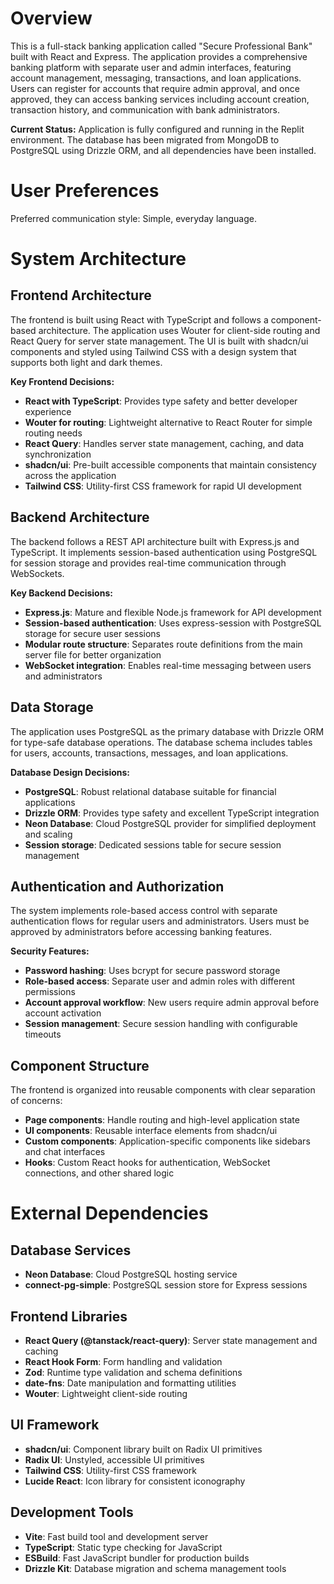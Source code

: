 # Overview

This is a full-stack banking application called "Secure Professional Bank" built with React and Express. The application provides a comprehensive banking platform with separate user and admin interfaces, featuring account management, messaging, transactions, and loan applications. Users can register for accounts that require admin approval, and once approved, they can access banking services including account creation, transaction history, and communication with bank administrators.

**Current Status:** Application is fully configured and running in the Replit environment. The database has been migrated from MongoDB to PostgreSQL using Drizzle ORM, and all dependencies have been installed.

# User Preferences

Preferred communication style: Simple, everyday language.

# System Architecture

## Frontend Architecture
The frontend is built using React with TypeScript and follows a component-based architecture. The application uses Wouter for client-side routing and React Query for server state management. The UI is built with shadcn/ui components and styled using Tailwind CSS with a design system that supports both light and dark themes.

**Key Frontend Decisions:**
- **React with TypeScript**: Provides type safety and better developer experience
- **Wouter for routing**: Lightweight alternative to React Router for simple routing needs
- **React Query**: Handles server state management, caching, and data synchronization
- **shadcn/ui**: Pre-built accessible components that maintain consistency across the application
- **Tailwind CSS**: Utility-first CSS framework for rapid UI development

## Backend Architecture
The backend follows a REST API architecture built with Express.js and TypeScript. It implements session-based authentication using PostgreSQL for session storage and provides real-time communication through WebSockets.

**Key Backend Decisions:**
- **Express.js**: Mature and flexible Node.js framework for API development
- **Session-based authentication**: Uses express-session with PostgreSQL storage for secure user sessions
- **Modular route structure**: Separates route definitions from the main server file for better organization
- **WebSocket integration**: Enables real-time messaging between users and administrators

## Data Storage
The application uses PostgreSQL as the primary database with Drizzle ORM for type-safe database operations. The database schema includes tables for users, accounts, transactions, messages, and loan applications.

**Database Design Decisions:**
- **PostgreSQL**: Robust relational database suitable for financial applications
- **Drizzle ORM**: Provides type safety and excellent TypeScript integration
- **Neon Database**: Cloud PostgreSQL provider for simplified deployment and scaling
- **Session storage**: Dedicated sessions table for secure session management

## Authentication and Authorization
The system implements role-based access control with separate authentication flows for regular users and administrators. Users must be approved by administrators before accessing banking features.

**Security Features:**
- **Password hashing**: Uses bcrypt for secure password storage
- **Role-based access**: Separate user and admin roles with different permissions
- **Account approval workflow**: New users require admin approval before account activation
- **Session management**: Secure session handling with configurable timeouts

## Component Structure
The frontend is organized into reusable components with clear separation of concerns:
- **Page components**: Handle routing and high-level application state
- **UI components**: Reusable interface elements from shadcn/ui
- **Custom components**: Application-specific components like sidebars and chat interfaces
- **Hooks**: Custom React hooks for authentication, WebSocket connections, and other shared logic

# External Dependencies

## Database Services
- **Neon Database**: Cloud PostgreSQL hosting service
- **connect-pg-simple**: PostgreSQL session store for Express sessions

## Frontend Libraries
- **React Query (@tanstack/react-query)**: Server state management and caching
- **React Hook Form**: Form handling and validation
- **Zod**: Runtime type validation and schema definitions
- **date-fns**: Date manipulation and formatting utilities
- **Wouter**: Lightweight client-side routing

## UI Framework
- **shadcn/ui**: Component library built on Radix UI primitives
- **Radix UI**: Unstyled, accessible UI primitives
- **Tailwind CSS**: Utility-first CSS framework
- **Lucide React**: Icon library for consistent iconography

## Development Tools
- **Vite**: Fast build tool and development server
- **TypeScript**: Static type checking for JavaScript
- **ESBuild**: Fast JavaScript bundler for production builds
- **Drizzle Kit**: Database migration and schema management tools